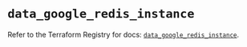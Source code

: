 # `data_google_redis_instance`

Refer to the Terraform Registry for docs: [`data_google_redis_instance`](https://registry.terraform.io/providers/hashicorp/google/5.29.1/docs/data-sources/redis_instance).
